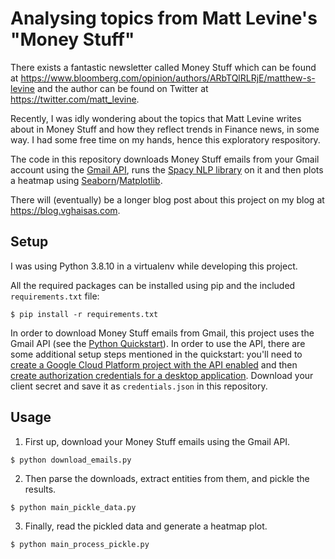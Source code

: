 # Analysing topics from Matt Levine's "Money Stuff"

There exists a fantastic newsletter called Money Stuff which can be found at https://www.bloomberg.com/opinion/authors/ARbTQlRLRjE/matthew-s-levine and the author can be found on Twitter at https://twitter.com/matt_levine.

Recently, I was idly wondering about the topics that Matt Levine writes about in Money Stuff and how they reflect trends in Finance news, in some way. I had some free time on my hands, hence this exploratory respository.

The code in this repository downloads Money Stuff emails from your Gmail account using the [Gmail API](https://developers.google.com/gmail/api/quickstart/python), runs the [Spacy NLP library](https://spacy.io/) on it and then plots a heatmap using [Seaborn](https://seaborn.pydata.org/)/[Matplotlib](https://matplotlib.org/).

There will (eventually) be a longer blog post about this project on my blog at https://blog.vghaisas.com.

## Setup

I was using Python 3.8.10 in a virtualenv while developing this project.

All the required packages can be installed using pip and the included `requirements.txt` file:

```
$ pip install -r requirements.txt
```

In order to download Money Stuff emails from Gmail, this project uses the Gmail API (see the [Python Quickstart](https://developers.google.com/gmail/api/quickstart/python)). In order to use the API, there are some additional setup steps mentioned in the quickstart: you'll need to [create a Google Cloud Platform project with the API enabled](https://developers.google.com/workspace/guides/create-project) and then [create authorization credentials for a desktop application](https://developers.google.com/workspace/guides/create-credentials). Download your client secret and save it as `credentials.json` in this repository.

## Usage

1. First up, download your Money Stuff emails using the Gmail API.

```
$ python download_emails.py
```

2. Then parse the downloads, extract entities from them, and pickle the results.

```
$ python main_pickle_data.py
```

3. Finally, read the pickled data and generate a heatmap plot.

```
$ python main_process_pickle.py
```
